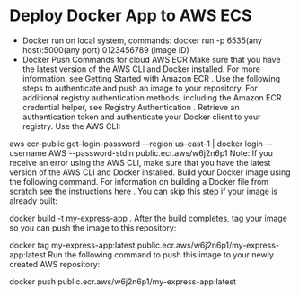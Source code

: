 # Deploy Docker App to AWS ECS
- Docker run on local system, commands:
docker run -p 6535(any host):5000(any port) 0123456789 (image ID)
- Docker Push Commands for cloud AWS ECR 
Make sure that you have the latest version of the AWS CLI and Docker installed. For more information, see Getting Started with Amazon ECR .
Use the following steps to authenticate and push an image to your repository. For additional registry authentication methods, including the Amazon ECR credential helper, see Registry Authentication .
Retrieve an authentication token and authenticate your Docker client to your registry.
Use the AWS CLI:

aws ecr-public get-login-password --region us-east-1 | docker login --username AWS --password-stdin public.ecr.aws/w6j2n6p1
Note: If you receive an error using the AWS CLI, make sure that you have the latest version of the AWS CLI and Docker installed.
Build your Docker image using the following command. For information on building a Docker file from scratch see the instructions here . You can skip this step if your image is already built:

docker build -t my-express-app .
After the build completes, tag your image so you can push the image to this repository:

docker tag my-express-app:latest public.ecr.aws/w6j2n6p1/my-express-app:latest
Run the following command to push this image to your newly created AWS repository:

docker push public.ecr.aws/w6j2n6p1/my-express-app:latest
